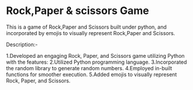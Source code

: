# Rock,Paper & scissors Game
This is a game of Rock,Paper and Scissors built under python, and incorporated by emojis to visually represent Rock,Paper and Scissors.

Description:-

1.Developed an engaging Rock, Paper, and Scissors
  game utilizing Python with the features:
2.Utilized Python programming language.
3.Incorporated the random library to generate random
   numbers.
4.Employed in-built functions for smoother execution.
5.Added emojis to visually represent Rock, Paper, and
  Scissors.

 
